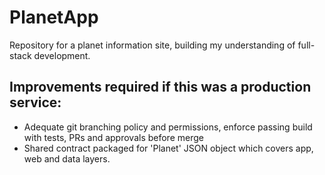 # PlanetApp

Repository for a planet information site, building my understanding of full-stack development.

## Improvements required if this was a production service:

- Adequate git branching policy and permissions, enforce passing build with tests, PRs and approvals before merge
- Shared contract packaged for 'Planet' JSON object which covers app, web and data layers.

